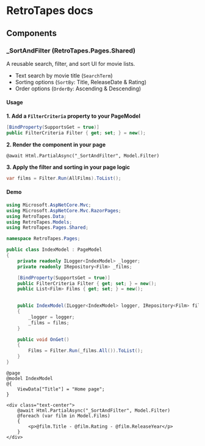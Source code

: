 # RetroTapes docs

## Components
### _SortAndFilter (RetroTapes.Pages.Shared)
A reusable search, filter, and sort UI for movie lists.
- Text search by movie title (`SearchTerm`)
- Sorting options (`SortBy`: Title, ReleaseDate & Rating)
- Order options (`OrderBy`: Ascending & Descending)
#### Usage
**1. Add a `FilterCriteria` property to your PageModel**
```csharp
[BindProperty(SupportsGet = true)]
public FilterCriteria Filter { get; set; } = new();
```
**2. Render the component in your page**
```razor
@await Html.PartialAsync("_SortAndFilter", Model.Filter)
```
**3. Apply the filter and sorting in your page logic**
```csharp
var films = Filter.Run(AllFilms).ToList();
```

#### Demo
```csharp
using Microsoft.AspNetCore.Mvc;
using Microsoft.AspNetCore.Mvc.RazorPages;
using RetroTapes.Data;
using RetroTapes.Models;
using RetroTapes.Pages.Shared;

namespace RetroTapes.Pages;

public class IndexModel : PageModel
{
    private readonly ILogger<IndexModel> _logger;
    private readonly IRepository<Film> _films;

    [BindProperty(SupportsGet = true)]
    public FilterCriteria Filter { get; set; } = new();
    public List<Film> Films { get; set; } = new();

    
    public IndexModel(ILogger<IndexModel> logger, IRepository<Film> films)
    {
        _logger = logger;
        _films = films;
    }

    public void OnGet()
    {
        Films = Filter.Run(_films.All()).ToList();
    }
}
```

```cshtml
@page
@model IndexModel
@{
    ViewData["Title"] = "Home page";
}

<div class="text-center">
    @await Html.PartialAsync("_SortAndFilter", Model.Filter)
    @foreach (var film in Model.Films)
    {
        <p>@film.Title - @film.Rating - @film.ReleaseYear</p>
    }
</div>
```

